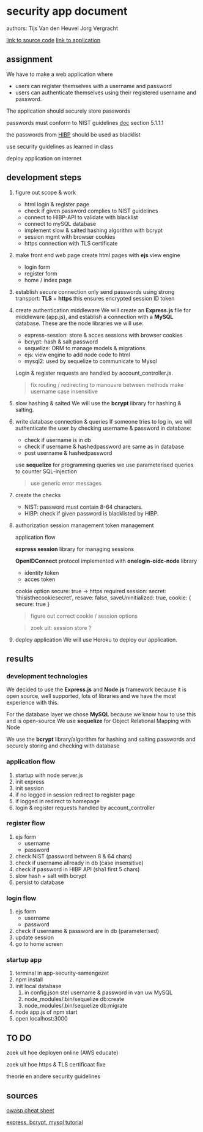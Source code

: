 # security app document

authors:
Tijs Van den Heuvel
Jorg Vergracht

[link to source code](https://github.com/tijsvandenheuvel/team_3_secure_login)
[link to application]()

## assignment

We have to make a web application where 
- users can register themselves with a username and password
- users can authenticate themselves using their registered username and password. 

The application should securely store passwords

passwords must conform to NIST guidelines
[doc](https://pages.nist.gov/800-63-3/sp800-63b.html) section 5.1.1.1

the passwords from [HIBP](https://haveibeenpwned.com/) should be used as blacklist 

use security guidelines as learned in class

deploy application on internet

## development steps

1. figure out scope & work
   - html login & register page
   - check if given password complies to NIST guidelines
   - connect to HIBP-API to validate with blacklist
   - connect to mySQL database 
   - implement slow & salted hashing algorithm with bcrypt
   - session mgmt with browser cookies
   - https connection with TLS certificate

2. make front end web page
    create html pages with **ejs** view engine
    - login form
    - register form
    - home / index page
   
3. establish secure connection
    only send passwords using strong transport: **TLS** + **https**
    this ensures encrypted session ID token

4. create authentication middleware
    We will create an **Express.js** file for middleware (app.js), 
    and establish a connection with a **MySQL** database. 
    These are the node libraries we will use: 
    - express-session: store & acces sessions with browser cookies
    - bcrypt: hash & salt password
    - sequelize: ORM to manage models & migrations
    - ejs: view engine to add node code to html
    - mysql2: used by sequelize to communicate to Mysql 

    Login & register requests are handled by account_controller.js.

    > fix routing / redirecting to manouvre between methods
    > make username case insensitive
    
5. slow hashing & salted
    We will use the **bcrypt** library for hashing & salting.


6. write database connection & queries
    If someone tries to log in, we will authenticate the user by checking username & password in database:
    - check if username is in db
    - check if username & hashedpassword are same as in database
    - post username & hashedpassword
  
    use **sequelize** for programming queries
    we use parameterised queries to counter SQL-injection

    > use generic error messages

7. create the checks
   - NIST: password must contain 8-64 characters.
   - HIBP: check if given password is blacklisted by HIBP.

8. authorization
    session management
    token management
    
    application flow

    **express session** library for managing sessions

    **OpenIDConnect** protocol implemented with **onelogin-oidc-node** library 
    - identity token
    - acces token

    cookie option secure: true -> https required
    session:
        secret: 'thisisthecookiesecret',
        resave: false,
        saveUninitialized: true,
        cookie: { secure: true }
    > figure out correct cookie / session options

    > zoek uit: session store ? 
    

9. deploy application 
    We will use Heroku to deploy our application.

## results

### development technologies
We decided to use the **Express.js** and **Node.js** framework because it is open source, well supported, lots of libraries and we have the most experience with this.

For the database layer we chose **MySQL** because we know how to use this and is open-source
We use **sequelize** for Object Relational Mapping with Node

We use the **bcrypt** library/algorithm for hashing and salting passwords and securely storing and checking with database

### application flow
1. startup with node server.js
1. init express
2. init session
3. if no logged in session redirect to register page
4. if logged in redirect to homepage
5. login & register requests handled by account_controller

### register flow
1. ejs form 
    - username
    - password
2. check NIST (password between 8 & 64 chars)
3. check if username allready in db (case insensitive)
4. check if password in HIBP API (sha1 first 5 chars)
5. slow hash + salt with bcrypt
6. persist to database

### login flow
1. ejs form
    - username
    - password
2. check if username & password are in db (parameterised)
3. update session
4. go to home screen

### startup app 
1. terminal in app-security-samengezet
2. npm install 
3. init local database
   1. in config.json stel username & password in van uw MySQL 
   2. node_modules/.bin/sequelize db:create
   3. node_modules/.bin/sequelize db:migrate
4. node app.js  of  npm start
5. open localhost:3000


## TO DO 

zoek uit hoe deployen online  (AWS educate)   

zoek uit hoe https & TLS certificaat fixe       

theorie en andere security guidelines 

## sources

[owasp cheat sheet](https://github.com/OWASP/CheatSheetSeries/blob/master/cheatsheets/Authentication_Cheat_Sheet.md)

[express, bcrypt, mysql tutorial](https://medium.com/@siddarthasiddu96/user-login-and-registration-with-nodejs-using-express-bycrpt-and-mysql-529c872db5a0)
